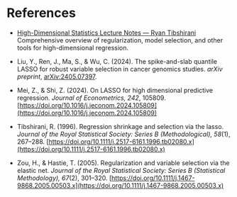 # References

- [High-Dimensional Statistics Lecture Notes — Ryan Tibshirani](https://www.stat.cmu.edu/~ryantibs/advmethods/notes/highdim.pdf)  
  Comprehensive overview of regularization, model selection, and other tools for high-dimensional regression.

- Liu, Y., Ren, J., Ma, S., & Wu, C. (2024). The spike-and-slab quantile LASSO for robust variable selection in cancer genomics studies. *arXiv preprint*, [arXiv:2405.07397](https://arxiv.org/abs/2405.07397).
- Mei, Z., & Shi, Z. (2024). On LASSO for high dimensional predictive regression. *Journal of Econometrics, 242*, 105809. [https://doi.org/10.1016/j.jeconom.2024.105809](https://doi.org/10.1016/j.jeconom.2024.105809)
- Tibshirani, R. (1996). Regression shrinkage and selection via the lasso. *Journal of the Royal Statistical Society: Series B (Methodological), 58*(1), 267–288. [https://doi.org/10.1111/j.2517-6161.1996.tb02080.x](https://doi.org/10.1111/j.2517-6161.1996.tb02080.x)
- Zou, H., & Hastie, T. (2005). Regularization and variable selection via the elastic net. *Journal of the Royal Statistical Society: Series B (Statistical Methodology), 67*(2), 301–320. [https://doi.org/10.1111/j.1467-9868.2005.00503.x](https://doi.org/10.1111/j.1467-9868.2005.00503.x)
